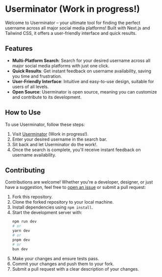 # Userminator (Work in progress!)

Welcome to Userminator – your ultimate tool for finding the perfect username across all major social media platforms! Built with Next.js and Tailwind CSS, it offers a user-friendly interface and quick results.

## Features

- **Multi-Platform Search**: Search for your desired username across all major social media platforms with just one click.
- **Quick Results**: Get instant feedback on username availability, saving you time and frustration.
- **User-Friendly Interface**: Intuitive and easy-to-use design, suitable for users of all levels.
- **Open Source**: Userminator is open source, meaning you can customize and contribute to its development.

## How to Use

To use Userminator, follow these steps:

1. Visit [Userminator](https://userminator.vercel.app/) (Work in progress!).
2. Enter your desired username in the search bar.
3. Sit back and let Userminator do the work!.
4. Once the search is complete, you'll receive instant feedback on username availability.

## Contributing

Contributions are welcome! Whether you're a developer, designer, or just have a suggestion, feel free to [open an issue](https://github.com/manancodes/userminator/issues/new) or submit a pull request:
1. Fork this repository.
2. Clone the forked repository to your local machine.
3. Install dependencies using `npm install`.
4. Start the development server with:
    ```bash
    npm run dev
    # or
    yarn dev
    # or
    pnpm dev
    # or
    bun dev
    ```
5. Make your changes and ensure tests pass.
6. Commit your changes and push them to your fork.
7. Submit a pull request with a clear description of your changes.
